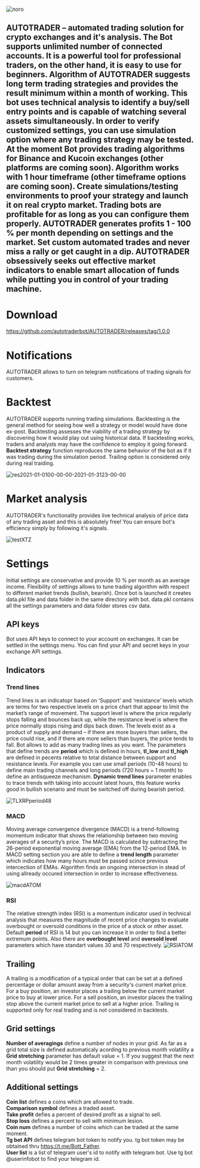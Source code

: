 
![лого](https://user-images.githubusercontent.com/104389384/166113023-8a07fb9d-2f11-4a5f-9563-320b949fbcf9.PNG)


## AUTOTRADER – automated trading solution for crypto exchanges and it's analysis. The Bot supports unlimited number of connected accounts. It is a powerful tool for professional traders, on the other hand, it is easy to use for beginners. Algorithm of AUTOTRADER suggests long term trading strategies and provides the result minimum within a month of working. This bot uses technical analysis to identify a buy/sell entry points and is capable of watching several assets simultaneously. In order to verify customized settings, you can use simulation option where any trading strategy may be tested. At the moment Bot provides trading algorithms for Binance and Kucoin exchanges (other platforms are coming soon). Algorithm works with 1 hour timeframe (other timeframe options are coming soon). Create simulations/testing environments to proof your strategy and launch it on real crypto market. Trading bots are profitable for as long as you can configure them properly. AUTOTRADER generates profits 1 - 100 % per month depending on settings and the market. Set custom automated trades and never miss a rally or get caught in a dip. AUTOTRADER obsessively seeks out effective market indicators to enable smart allocation of funds while putting you in control of your trading machine.

# Download
https://github.com/autotraderbot/AUTOTRADER/releases/tag/1.0.0


# Notifications

AUTOTRADER allows to turn on telegram notifications of trading signals for customers.

# Backtest

AUTOTRADER supports running trading simulations. Backtesting is the general method for seeing how well a strategy or model would have done ex-post. Backtesting assesses the viability of a trading strategy by discovering how it would play out using historical data. If backtesting works, traders and analysts may have the confidence to employ it going forward. **Backtest strategy** function reproduces the same behavior of the bot as if it was trading during the simulation period. Trailing option is considered only during real traiding.

![res2021-01-0100-00-00-2021-01-3123-00-00](https://user-images.githubusercontent.com/66214013/164999191-aaf8feb5-c2ae-4725-a4d2-435d0d34a339.png)


# Market analysis

AUTOTRADER's functionality provides live technical analysis of price data of any trading asset and this is absolutely free! You can ensure bot's efficiency simply by following it's signals. 

![testXTZ](https://user-images.githubusercontent.com/104389384/165693293-b53bad5e-5867-4fb0-8a47-99d04ee5d12a.png)


# Settings
Initial settings are conservative and provide 10 % per month as an average income. Flexibility of settings allows to tune trading algorithm with respect to different market trends (bullish, bearish). Once bot is launched it creates data.pkl file and data folder in the same directory with bot. data.pkl contains all the settings parameters and data folder stores csv data. 


## API keys
Bot uses API keys to connect to your account on exchanges. It can be settled in the settings menu. You can find your API and secret keys in your exchange API settings.


## Indicators

### Trend lines

Trend lines is an indicatopr based on ‘Support’ and ‘resistance’ levels which are terms for two respective levels on a price chart that appear to limit the market’s range of movement. The support level is where the price regularly stops falling and bounces back up, while the resistance level is where the price normally stops rising and dips back down. The levels exist as a product of supply and demand – if there are more buyers than sellers, the price could rise, and if there are more sellers than buyers, the price tends to fall. Bot allows to add as many trading lines as you want. The parameters that define trends are **period** which is defined in hours, **tl_low** and **tl_high** are defined in pecents relative to total distance between support and resistance levels. For example you can use small periods (10-48 hours) to define main trading channels and long periods (720 hours ~ 1 month) to define an antisqueeze mechanism. **Dynamic trend lines** parameter enables to trace trends with taking into account latest hours, this feature works good in bullish scenario and must be switched off during bearish period.

![TLXRPperiod48](https://user-images.githubusercontent.com/104389384/165706402-87a7d874-747f-4060-9e0e-d07fe825e4d1.png)

### MACD
Moving average convergence divergence (MACD) is a trend-following momentum indicator that shows the relationship between two moving averages of a security’s price. The MACD is calculated by subtracting the 26-period exponential moving average (EMA) from the 12-period EMA. In MACD setting section you are able to define a **trend length** parameter which indicates how many hours must be passed scince previous intercection of EMAs. Algorithm finds an ongoing intersection in stead of using allready occured intersection in order to increase effectiveness.

![macdATOM](https://user-images.githubusercontent.com/104389384/165700345-e2ed8e8f-b512-4686-b136-e64dc0dc416d.png)

### RSI
The relative strength index (RSI) is a momentum indicator used in technical analysis that measures the magnitude of recent price changes to evaluate overbought or oversold conditions in the price of a stock or other asset. Default **period** of RSI is 14 but you can increase it in order to find a better extremum points. Also there are **overbought level** and **oversold level** parameters which have standart values 30 and 70 respectively.
![RSIATOM](https://user-images.githubusercontent.com/104389384/166115719-9870b214-ae36-4af4-9529-db555a792b36.png)




## Trailing

A trailing is a modification of a typical order that can be set at a defined percentage or dollar amount away from a security's current market price. For a buy position, an investor places a trailing below the current market price to buy at lower price. For a sell position, an investor places the trailing stop above the current market price to sell at a higher price. Trailing is supported only for real trading and is not considered in backtests.

## Grid settings

**Number of averagings** define a number of nodes in your grid. As far as a grid total size is defined automaticaly acording to previous month volatility a **Grid stretching** parameter has default value = 1. If you suggest that the next month volatility would be 2 times greater in comparison with previous one than you should put  **Grid stretching** = 2.

## Additional settings

**Coin list** defines a coins which are allowed to trade.\
**Comparison symbol** defines a traded asset. \
**Take profit** defies a percent of desired profit as a signal to sell.\
**Stop loss** defines a percent to sell with minimum lesion.\
**Coin num** defines a number of coins which can be traded at the same moment.\
**Tg bot API** defines telegram bot token to notify you. tg bot token may be obtained thru https://t.me/Bott_Father. \
**User list** is a list of telegram user's id to notify with telegram bot. Use tg bot @userinfobot to find your telegram id.





